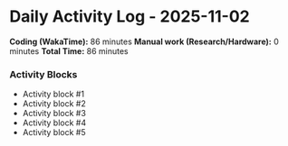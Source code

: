 # Daily Activity Log - 2025-11-02

**Coding (WakaTime):** 86 minutes
**Manual work (Research/Hardware):** 0 minutes
**Total Time:** 86 minutes

### Activity Blocks
- Activity block #1
- Activity block #2
- Activity block #3
- Activity block #4
- Activity block #5
